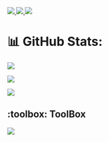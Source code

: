 



<p align="left">
  <a href="https://www.linkedin.com/in/adityarajsingh31/">
    <img src="https://skillicons.dev/icons?i=linkedin"/>
  </a>
 <a href = "https://x.com/AdityaRajS85706" >
  <img src = "https://skillicons.dev/icons?i=twitter" />
 </a>
  <a href = "https://www.instagram.com/let.it.go.adi/" >
    <img src = "https://skillicons.dev/icons?i=instagram" />
  </a>
   
</p>

# 📊 GitHub Stats:
![](https://github-readme-streak-stats.herokuapp.com/?user=adityaraj31&theme=dark&hide_border=false)<br/>
  
![](https://github-readme-stats.vercel.app/api?username=adityaraj31&theme=dark&hide_border=false&include_all_commits=true&count_private=true)<br/>
  
![](https://github-readme-stats.vercel.app/api/top-langs/?username=adityaraj31&theme=dark&hide_border=false&include_all_commits=true&count_private=true&layout=compact)
</div>
<!-- ## Latest Blog Posts 👇:
    - 💫 []()
    - 💯 []()
    - 💯 []()
    - 🚀 []()
    - 💫 []()  -->


<h2> :toolbox: ToolBox</h2>

<p align="left">
  <a href="https://skillicons.dev">
    <img src="https://skillicons.dev/icons?i=html,css,tailwind,react,express,mongodb,typescript,nextjs,github,postgres,postman " />
  </a>
</p>
